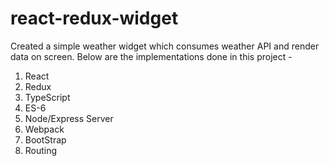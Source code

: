 # react-redux-widget

Created a simple weather widget which consumes weather API and render data on screen.
Below are the implementations done in this project -

  1. React
  2. Redux
  3. TypeScript
  4. ES-6
  5. Node/Express Server
  6. Webpack
  7. BootStrap
  8. Routing

